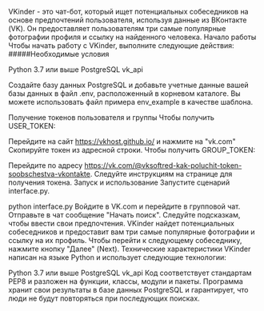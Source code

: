 VKinder - это чат-бот, который ищет потенциальных собеседников на основе предпочтений пользователя, используя данные из ВКонтакте (VK). Он предоставляет пользователям три самые популярные фотографии профиля и ссылку на найденного человека.
Начало работы
Чтобы начать работу с VKinder, выполните следующие действия:
#####Необходимые условия

Python 3.7 или выше
PostgreSQL
vk_api

Создайте базу данных PostgreSQL и добавьте учетные данные вашей базы данных в файл .env, расположенный в корневом каталоге. Вы можете использовать файл примера env_example в качестве шаблона.

Получение токенов пользователя и группы
Чтобы получить USER_TOKEN:

Перейдите на сайт https://vkhost.github.io/ и нажмите на "vk.com"
Скопируйте токен из адресной строки.
Чтобы получить GROUP_TOKEN:

Перейдите по адресу https://vk.com/@vksoftred-kak-poluchit-token-soobschestva-vkontakte.
Следуйте инструкциям на странице для получения токена.
Запуск и использование
Запустите сценарий interface.py.

python interface.py
Войдите в VK.com и перейдите в групповой чат.
Отправьте в чат сообщение "Начать поиск".
Следуйте подсказкам, чтобы ввести свои предпочтения.
VKinder найдет потенциальных собеседников и предоставит вам три самые популярные фотографии и ссылку на их профиль.
Чтобы перейти к следующему собеседнику, нажмите кнопку "Далее" (Next).
Технические характеристики
VKinder написан на языке Python и использует следующие технологии:

Python 3.7 или выше
PostgreSQL
vk_api
Код соответствует стандартам PEP8 и разложен на функции, классы, модули и пакеты. Программа хранит свои результаты в базе данных PostgreSQL и гарантирует, что люди не будут повторяться при последующих поисках.
